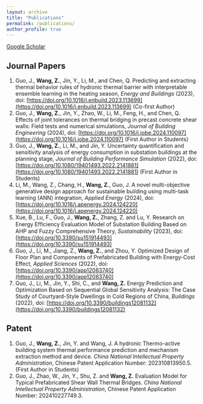```yaml
---
layout: archive
title: "Publications"
permalink: /publications/
author_profile: true
---
```


<!-- {% if author.googlescholar %}
  You can also find my articles on <u><a href="{{author.googlescholar}}">my Google Scholar profile</a>.</u>
{% endif %}

{% include base_path %}

{% for post in site.publications reversed %}
  {% include archive-single.html %}
{% endfor %} -->

[Google Scholar](https://scholar.google.com/citations?user=LeJdiZ8AAAAJ&hl=zh-CN)

## Journal Papers
1.	Guo, J., **Wang, Z.**, Jin, Y., Li, M., and Chen, Q. Predicting and extracting thermal behavior rules of hydronic thermal barrier with interpretable ensemble learning in the heating season, *Energy and Buildings* (2023), doi: [https://doi.org/10.1016/j.enbuild.2023.113699](https://doi.org/10.1016/j.enbuild.2023.113699) (Co-first Author)
2.	Guo, J., **Wang, Z.**, Jin, Y., Zhao, W., Li, M., Feng, H., and Chen, Q. Effects of joint tolerances on thermal bridging in precast concrete shear walls: Field tests and numerical simulations, *Journal of Building Engineering* (2024), doi: [https://doi.org/10.1016/j.jobe.2024.110097](https://doi.org/10.1016/j.jobe.2024.110097) (First Author in Students)
3.	Guo, J., **Wang, Z.**, Li, M., and Jin, Y. Uncertainty quantification and sensitivity analysis of energy consumption in substation buildings at the planning stage, *Journal of Building Performance Simulation* (2022), doi: [https://doi.org/10.1080/19401493.2022.2141881](https://doi.org/10.1080/19401493.2022.2141881) (First Author in Students)
4.	Li, M., Wang, Z., Chang, H., **Wang, Z.**, Guo, J. A novel multi-objective generative design approach for sustainable building using multi-task learning (ANN) integration, *Applied Energy* (2024), doi: [https://doi.org/10.1016/j.apenergy.2024.124220](https://doi.org/10.1016/j.apenergy.2024.124220)
5.	Xue, B., Lu, F., Guo, J., **Wang, Z.**, Zhang, Z. and Lu, Y. Research on Energy Efﬁciency Evaluation Model of Substation Building Based on AHP and Fuzzy Comprehensive Theory, *Sustainability* (2023), doi: [https://doi.org/10.3390/su151914493](https://doi.org/10.3390/su151914493)
6.	Guo, J., Li, M., Jiang, Z., **Wang, Z.**, and Zhou, Y. Optimized Design of Floor Plan and Components of Prefabricated Building with Energy-Cost Effect, *Applied Sciences* (2022), doi: [https://doi.org/10.3390/app12083740](https://doi.org/10.3390/app12083740)
7.	Guo, J., Li, M., Jin, Y., Shi, C., and **Wang, Z.** Energy Prediction and Optimization Based on Sequential Global Sensitivity Analysis: The Case Study of Courtyard-Style Dwellings in Cold Regions of China, *Buildings* (2022), doi: [https://doi.org/10.3390/buildings12081132](https://doi.org/10.3390/buildings12081132)

## Patent
1.	Guo, J., **Wang, Z.**, Jin, Y. and Wang, J. A hydronic Thermo-active building system thermal performance prediction and mechanism extraction method and device. *China National Intellectual Property Administration*, Chinese Patent Application Number: 202310813950.5. (First Author in Students)
2.	Guo, J., Zhao, W., Jin, Y., Shu, Z. and **Wang, Z.** Evaluation Model for Typical Prefabricated Shear Wall Thermal Bridges. *China National Intellectual Property Administration*, Chinese Patent Application Number: 202410227749.3.
